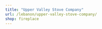 ```yaml
---
title: "Upper Valley Stove Company"
url: /lebanon/upper-valley-stove-company/
shop: fireplace
---
```

